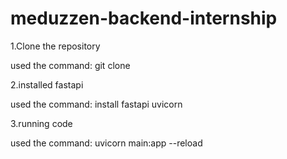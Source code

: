 # meduzzen-backend-internship

1.Clone the repository

used the command: git clone 

2.installed fastapi

used the command: install fastapi uvicorn   

3.running code

used the command: 
uvicorn main:app --reload   